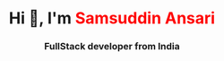 <h1 align="center">Hi 👋, I'm <strong style="color:red">Samsuddin Ansari</strong></h1>
<h3 align="center">FullStack developer from India</h3>

